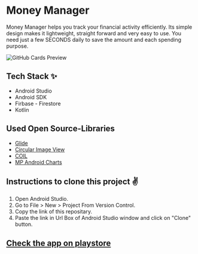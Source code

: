 # Money Manager
Money Manager helps you track your financial activity efficiently. Its simple design makes it lightweight, straight forward and very easy to use. You need just a few SECONDS daily to save the amount and each spending purpose. 

 
 ![GitHub Cards Preview](https://firebasestorage.googleapis.com/v0/b/moneymanager-rkpsx7.appspot.com/o/Keep%20track%20of%20your%20expenses%20and%20incomes%20easily%2C%20rapidly%20and%20securely(1).png?alt=media&token=a14fd496-213c-4a08-b9a0-9da816c95a7f)


## Tech Stack ✨
- Android Studio
- Android SDK
- Firbase - Firestore
- Kotlin

## Used Open Source-Libraries
- [Glide](https://github.com/bumptech/glide)
- [Circular Image View](https://github.com/hdodenhof/CircleImageView)
- [COIL](https://github.com/coil-kt/coil.git)
- [MP Android Charts](https://github.com/PhilJay/MPAndroidChart.git)


## Instructions to clone this project ✌
1. Open Android Studio.
2. Go to File > New > Project From Version Control.
3. Copy the link of this repositary.
4. Paste the link in Url Box of Android Studio window and click on "Clone" button.

## [Check the app on playstore](https://play.google.com/store/apps/details?id=com.rkpsx7.moneymanager7)



